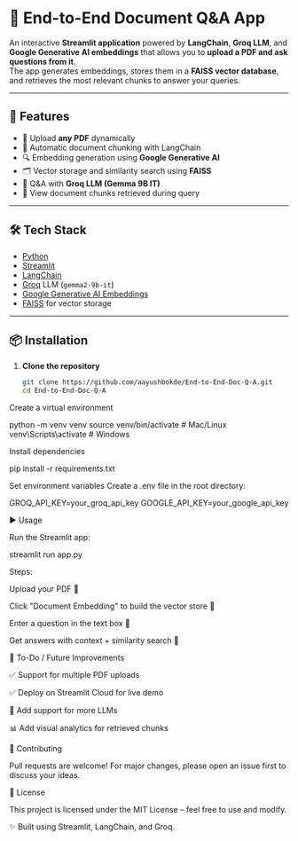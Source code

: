 # 📄 End-to-End Document Q&A App

An interactive **Streamlit application** powered by **LangChain**, **Groq LLM**, and **Google Generative AI embeddings** that allows you to **upload a PDF and ask questions from it**.  
The app generates embeddings, stores them in a **FAISS vector database**, and retrieves the most relevant chunks to answer your queries.

---

## 🚀 Features
- 📂 Upload **any PDF** dynamically
- 🧩 Automatic document chunking with LangChain
- 🔍 Embedding generation using **Google Generative AI**
- 🗂️ Vector storage and similarity search using **FAISS**
- 🤖 Q&A with **Groq LLM (Gemma 9B IT)**
- 📑 View document chunks retrieved during query

---

## 🛠️ Tech Stack
- [Python](https://www.python.org/)  
- [Streamlit](https://streamlit.io/)  
- [LangChain](https://www.langchain.com/)  
- [Groq](https://groq.com/) LLM (`gemma2-9b-it`)  
- [Google Generative AI Embeddings](https://ai.google.dev/)  
- [FAISS](https://faiss.ai/) for vector storage  

---

## 📦 Installation

1. **Clone the repository**
   ```bash
   git clone https://github.com/aayushbokde/End-to-End-Doc-Q-A.git
   cd End-to-End-Doc-Q-A

Create a virtual environment

python -m venv venv
source venv/bin/activate   # Mac/Linux
venv\Scripts\activate      # Windows


Install dependencies

pip install -r requirements.txt


Set environment variables
Create a .env file in the root directory:

GROQ_API_KEY=your_groq_api_key
GOOGLE_API_KEY=your_google_api_key

▶️ Usage

Run the Streamlit app:

streamlit run app.py


Steps:

Upload your PDF 📂

Click "Document Embedding" to build the vector store 🧩

Enter a question in the text box 💬

Get answers with context + similarity search 🎯

📌 To-Do / Future Improvements

✅ Support for multiple PDF uploads

✅ Deploy on Streamlit Cloud for live demo

🔄 Add support for more LLMs

📊 Add visual analytics for retrieved chunks

🤝 Contributing

Pull requests are welcome! For major changes, please open an issue first to discuss your ideas.

📜 License

This project is licensed under the MIT License – feel free to use and modify.

✨ Built using Streamlit, LangChain, and Groq.


